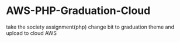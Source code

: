 # AWS-PHP-Graduation-Cloud
take the society assignment(php) change bit to graduation theme and upload to cloud AWS

